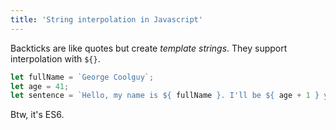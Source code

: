 ```yaml
---
title: 'String interpolation in Javascript'
---
```

Backticks are like quotes but create *template strings*. They support interpolation with `${}`.
```js
let fullName = `George Coolguy`;
let age = 41;
let sentence = `Hello, my name is ${ fullName }. I'll be ${ age + 1 } years old next month.`;
```
Btw, it's ES6.
